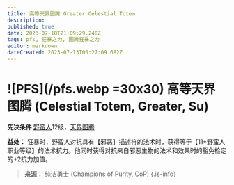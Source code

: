 ```yaml
---
title: 高等天界图腾 Greater Celestial Totem
description: 
published: true
date: 2023-07-18T21:09:29.248Z
tags: pfs, 狂暴之力, 图腾狂暴之力
editor: markdown
dateCreated: 2023-07-13T00:27:09.682Z
---
```


# ![PFS](/pfs.webp =30x30) 高等天界图腾 (Celestial Totem, Greater, Su)
**先决条件** [野蛮人](/野蛮人)12级，[天界图腾](/狂暴之力/天界图腾)

**益处：** 狂暴时，野蛮人对抗具有【邪恶】描述符的法术时，获得等于【11+野蛮人职业等级】的法术抗力。他同时获得对抗来自邪恶生物的法术和效果时的豁免检定的+2抗力加值。

> **来源：** 纯洁勇士 (Champions of Purity, CoP)
{.is-info}
